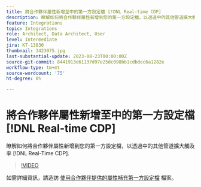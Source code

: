 ```yaml
---
title: 將合作夥伴屬性新增至中的第一方設定檔 [!DNL Real-time CDP]
description: 瞭解如何將合作夥伴屬性新增到您的第一方設定檔，以透過中的其他管道擴大觸及率 [!DNL Real-Time CDP].
feature: Integrations
topic: Integrations
role: Architect, Data Architect, User
level: Intermediate
jira: KT-13830
thumbnail: 3423075.jpg
last-substantial-update: 2023-08-23T00:00:00Z
source-git-commit: 8441913e61137d97e25dc098bb1cdbdec6a1282e
workflow-type: tm+mt
source-wordcount: '75'
ht-degree: 0%

---
```


# 將合作夥伴屬性新增至中的第一方設定檔 [!DNL Real-time CDP]

瞭解如何將合作夥伴屬性新增到您的第一方設定檔，以透過中的其他管道擴大觸及率 [!DNL Real-Time CDP].

>[!VIDEO](https://video.tv.adobe.com/v/3423075/?quality=12&learn=on)

如需詳細資訊，請造訪 [使用合作夥伴提供的屬性補充第一方設定檔](https://experienceleague.adobe.com/docs/experience-platform/rtcdp/use-cases/partner-data/supplement-first-party-profiles.html) 檔案。
